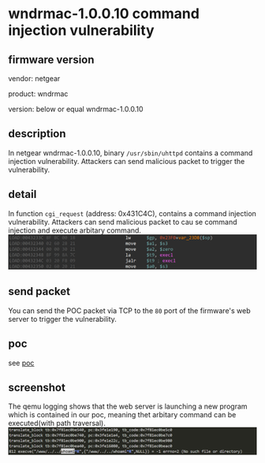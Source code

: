 # wndrmac-1.0.0.10 command injection vulnerability
## firmware version
vendor: netgear

product: wndrmac

version: below or equal wndrmac-1.0.0.10

## description
In netgear wndrmac-1.0.0.10, binary `/usr/sbin/uhttpd` contains a command injection vulnerability. Attackers can send malicious packet to trigger the vulnerability.

## detail
In function `cgi_request` (address: 0x431C4C), contains a command injection vulnerability. Attackers can send malicious packet to cau se command injection and execute arbitary command.
![execl](image.png)

## send packet
You can send the POC packet via TCP to the `80` port of the firmware's web server to trigger the vulnerability.

## poc
see [poc](./poc)

## screenshot
The qemu logging shows that the web server is launching a new program which is contained in our poc, meaning thet arbitary command can be executed(with path traversal).
![cmdinj](image-1.png)
